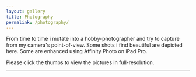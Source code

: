 ```yaml
---
layout: gallery
title: Photography
permalink: /photography/
---
```


From time to time i mutate into a hobby-photographer and try to capture from my camera's point-of-view. Some shots i find beautiful are depicted here. Some are enhanced using Affinity Photo on iPad Pro. 

Please click the thumbs to view the pictures in full-resolution.

---
